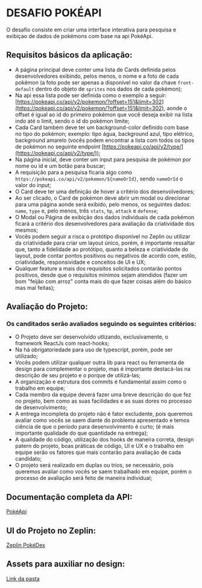 # DESAFIO POKÉAPI
O desafio consiste em criar uma interface interativa para pesquisa e exibiçao de dados de pokémons com base na api PokéApi.


## Requisitos básicos da aplicação:

- A página principal deve conter uma lista de Cards definida pelos desenvolvedores exibindo, pelos menos, o nome e a foto de cada pokémon (a foto pode ser apenas a disponível no valor da chave `front-default` dentro do objeto de `sprites` nos dados de cada pokémon);
- Na api essa lista pode ser definida como o exemplo a seguir: [https://pokeapi.co/api/v2/pokemon/?offset=151&limit=302](https://pokeapi.co/api/v2/pokemon/?offset=151&limit=302), aonde o offset é igual ao id do primeiro pokémon que você deseja exibir na lista indo até o limit, sendo o id do pokémon limite;
- Cada Card também deve ter um background-color definido com base no tipo do pokémon; exemplo: tipo água, background azul, tipo elétrico, background amarelo (vocês podem encontrar a lista com todos os tipos de pokémon no seguinte endpoint [https://pokeapi.co/api/v2/type/](https://pokeapi.co/api/v2/type/)); 
- Na página inicial, deve conter um input para pesquisa de pokémon por nome ou id e um botão para buscar;
- A requisição para a pesquisa ficaria algo como `https://pokeapi.co/api/v2/pokemon/${nameOrId}`, sendo `nameOrId` o valor do input;
- O Card deve ter uma definição de hover a critério dos desenvolvedores;
- Ao ser clicado, o Card de pokémon deve abrir um modal ou direcionar para uma página aonde será exibido, pelo menos, os seguintes dados: `name`, `type` e, pelo menos, três `stats`, `hp`, `attack` e `defense`;
- O Modal ou Página de exibição dos dados individuais de cada pokémon ficará a critério dos desenvolvedores para avaliação da criatividade dos mesmos;
- Vocês podem seguir a risca o protótipo disponível no Zeplin ou utilizar da criatividade para criar um layout único, porém, é importante ressaltar que, tanto a fidelidade ao protótipo, quanto a beleza e criatividade do layout, pode contar pontos positivos ou negativos de acordo com, estilo, criatividade, responsividade e conceitos de UI e UX;
- Qualquer feature a mais dos requisitos solicitados contarão pontos positivos, desde que o requisitos mínimos sejam atendidos (fazer um bom "feijão com arroz" conta mais do que fazer coisas além do básico mas mal feitas);


## Avaliação do Projeto:
### Os canditados serão avaliados seguindo os seguintes critérios: 
- O Projeto deve ser desenvolvido utlizando, exclusivamente, o framework ReactJs com react-hooks;
- Na há obrigatoriedade para uso de typescript, porém, pode ser utilizado;
- Vocês podem utilizar qualquer outra lib para react ou ferramenta de design para complementar o projeto, mas é importante destacá-las na descrição de seu projeto e o porque de utilizá-las;
- A organização e estrutura dos commits é fundamental assim como o trabalho em equipe;
- Cada membro da equipe deverá fazer uma breve descrição do que fez no projeto, bem como as suas facilidades e as suas dores no processo de desenvolvimento;
- A entrega incompleta do projeto não é fator excludente, pois queremos avaliar como vocês se saem diante do problema apresentado e temos ciência de que o período para desenvolvimento é curto; (é mais importante qualidade do que quantidade na entrega);
- A qualidade do código, utilização dos hooks de maneira correta, design patern do projeto, boas práticas de código, UI e UX e o trabalho em equipe serão os fatores que mais contarão para avaliação de cada candidato;
- O projeto será realizado em duplas ou trios, se necessário, pois queremos avaliar como vocês se saem trabalhado em equipe, porém o processo de avaliação será feito de maneira individual;


## Documentação completa da API:

[PokéApi](https://pokeapi.co/)

## UI do Projeto no Zeplin:

[Zeplin PokéDex](https://xd.adobe.com/view/a7af24da-99c7-49ff-a2a2-cadf18a6dee3-f2fc/)

## Assets para auxiliar no design:

[Link da pasta](https://drive.google.com/drive/folders/18mH7xEBV63Uv2Bq7tV2dQUT_1VuuccMA?usp=sharing)
